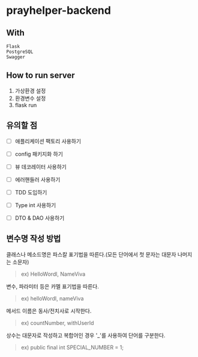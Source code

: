 # prayhelper-backend

## With
```
Flask
PostgreSQL
Swagger
```

## How to run server
1. 가상환경 설정
2. 환경변수 설정
3. flask run



## 유의할 점
- [ ] 애플리케이션 팩토리 사용하기
- [ ] config 패키지화 하기
- [ ] 뷰 데코레이터 사용하기 
- [ ] 에러핸들러 사용하기
- [ ] TDD 도입하기
- [ ] Type int 사용하기
- [ ] DTO & DAO 사용하기



## 변수명 작성 방법
클래스나 메소드명은 파스칼 표기법을 따른다.(모든 단어에서 첫 문자는 대문자 나머지는 소문자)
> ex) HelloWordl, NameViva

변수, 파라미터 등은 카멜 표기법을 따른다.
> ex) helloWordl, nameViva

메서드 이름은 동사/전치사로 시작한다.
> ex) countNumber, withUserId

상수는 대문자로 작성하고 복합어인 경우 '_'를 사용하여 단어를 구분한다.
> ex) public final int SPECIAL_NUMBER = 1;
